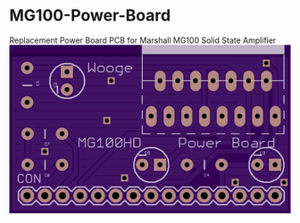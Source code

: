 # MG100-Power-Board
Replacement Power Board PCB for Marshall MG100 Solid State Amplifier
![alt tag](https://raw.githubusercontent.com/michaelmoskie/MG100-Power-Board/e69d8ad3d10fcef844f864267e58c16e2de545a1/images/front.png)
